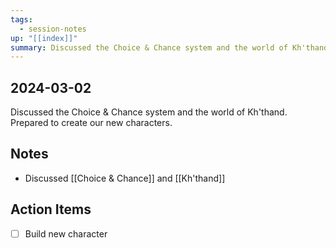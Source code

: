 ```yaml
---
tags:
  - session-notes
up: "[[index]]"
summary: Discussed the Choice & Chance system and the world of Kh'thand. Prepared to create our new characters.
---
```

## 2024-03-02

Discussed the Choice & Chance system and the world of Kh'thand. Prepared to create our new characters. 

## Notes

- Discussed [[Choice & Chance]] and [[Kh'thand]] 

## Action Items

- [ ] Build new character
